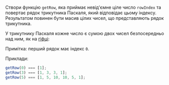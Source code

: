 Створи функцію `getRow`, яка приймає невід'ємне ціле число `rowIndex` та
повертає рядок трикутника Паскаля, який відповідає цьому індексу. Результатом
повинен бути масив цілих чисел, що представляють рядок трикутника.

У трикутнику Паскаля кожне число є сумою двох чисел безпосередньо над ним, як на
[гіфці](https://mate-academy-images.s3.eu-central-1.amazonaws.com/Pascal_Triangle_Animated2_a46e4d5e0c.gif):

Примітка: перший рядок має індекс `0`.

Приклади:

```js
getRow(0) === [1];
getRow(3) === [1, 3, 3, 1];
getRow(5) === [1, 5, 10, 10, 5, 1];
```
